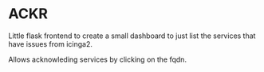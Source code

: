 # ACKR

Little flask frontend to create a small dashboard to just list the services that have issues from icinga2.

Allows acknowleding services by clicking on the fqdn.
